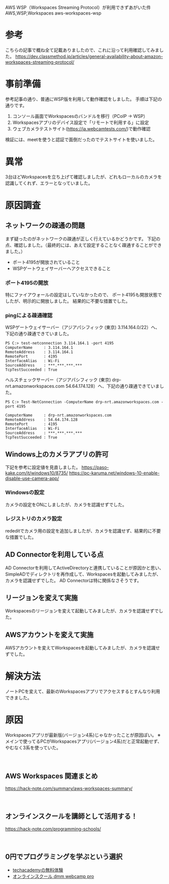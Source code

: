 AWS WSP（Workspaces Streaming Protocol）が利用できずあがいた件
AWS,WSP,Workspaces
aws-workspaces-wsp

# 参考
こちらの記事で概ね全て記載ありましたので、これに沿って利用確認してみました。
https://dev.classmethod.jp/articles/general-availability-about-amazon-workspaces-streaming-protocol/

# 事前準備
参考記事の通り、普通にWSP版を利用して動作確認をしました。
手順は下記の通りです。
1. コンソール画面でWorkspacesのバンドルを移行（PCoIP → WSP）
2. Workspacesアプリのデバイス設定で「リモートで利用する」に設定
3. ウェブカメラテストサイト(https://ja.webcamtests.com/)で動作確認

検証には、meetを使うと認証で面倒だったのでテストサイトを使いました。

# 異常
3台ほどWorkspacesを立ち上げて確認しましたが、どれもローカルのカメラを認識してくれず、エラーとなっていました。

# 原因調査
## ネットワークの疎通の問題
まず疑ったのがネットワークの疎通が正しく行えているかどうかです。
下記の点、確認しました。（最終的には、あえて設定することなく疎通することができました。）
- ポート4195が開放されていること
- WSPゲートウェイサーバーへアクセスできること

### ポート4195の開放
特にファイアウォールの設定はしていなかったので、
ポート4195も開放状態でしたが、明示的に開放しました。
結果的に不要な措置でした。

### pingによる疎通確認
WSPゲートウェイサーバー（アジアパシフィック (東京)	3.114.164.0/22）へ、下記の通り疎通できていました。
```
PS C:> test-netconnection 3.114.164.1 -port 4195
ComputerName     : 3.114.164.1
RemoteAddress    : 3.114.164.1
RemotePort       : 4195
InterfaceAlias   : Wi-Fi
SourceAddress    : ***.***.***.***
TcpTestSucceeded : True
```

ヘルスチェックサーバー（アジアパシフィック (東京)	drp-nrt.amazonworkspaces.com 54.64.174.128）へ、下記の通り疎通できていました。
```
PS C:> Test-NetConnection -ComputerName drp-nrt.amazonworkspaces.com -port 4195

ComputerName     : drp-nrt.amazonworkspaces.com
RemoteAddress    : 54.64.174.128
RemotePort       : 4195
InterfaceAlias   : Wi-Fi
SourceAddress    : ***.***.***.***
TcpTestSucceeded : True
```

## Windows上のカメラアプリの許可
下記を参考に設定値を見直しました。
https://paso-kake.com/it/windows10/8735/
https://pc-karuma.net/windows-10-enable-disable-use-camera-app/

### Windowsの設定
カメラの設定をONにしましたが、カメラを認識せずでした。

###  レジストリのカメラ設定
rededitでカメラ用の設定を追加しましたが、カメラを認識せず、結果的に不要な措置でした。

## AD Connectorを利用している点
AD Connectorを利用してActiveDirectoryと連携していることが原因かと思い、
SimpleADでディレクトリを再作成して、Workspacesを起動してみましたが、カメラを認識せずでした。
AD Connectorは特に関係なさそうです。

## リージョンを変えて実施
Workspacesのリージョンを変えて起動してみましたが、カメラを認識せずでした。

## AWSアカウントを変えて実施
AWSアカウントを変えてWorkspacesを起動してみましたが、カメラを認識せずでした。

# 解決方法
ノートPCを変えて、最新のWorkspacesアプリでアクセスするとすんなり利用できました。

# 原因
Workspacesアプリが最新版(バージョン4系)じゃなかったことが原因ぽい。
※メインで使ってるPCがWorkspacesアプリ(バージョン4系)だと正常起動せず、やむなく3系を使っていた。

　

## AWS Workspaces 関連まとめ
https://hack-note.com/summary/aws-workspaces-summary/

　

## オンラインスクールを講師として活用する！
https://hack-note.com/programming-schools/

　

## 0円でプログラミングを学ぶという選択
- [techacademyの無料体験](//af.moshimo.com/af/c/click?a_id=2612475&amp;p_id=1555&amp;pc_id=2816&amp;pl_id=22706&amp;url=https%3a%2f%2ftechacademy.jp%2fhtmlcss-trial%3futm_source%3dmoshimo%26utm_medium%3daffiliate%26utm_campaign%3dtextad)
- [オンラインスクール dmm webcamp pro](//af.moshimo.com/af/c/click?a_id=2612482&amp;p_id=1363&amp;pc_id=2297&amp;pl_id=39999&amp;guid=on)


